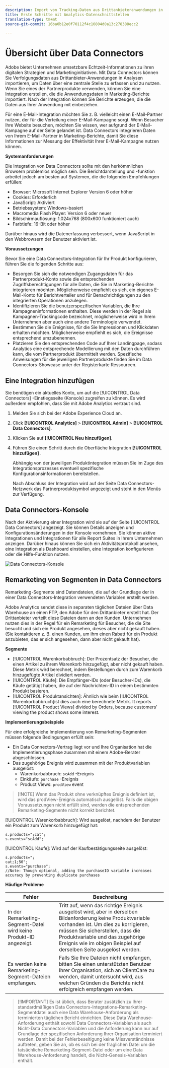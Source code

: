 ```yaml
---
description: Import von Tracking-Daten aus Drittanbieteranwendungen in Analytics
title: Erste Schritte mit Analytics-Datenschnittstellen
translation-type: tm+mt
source-git-commit: 16ba0b12e0f70112f4c10804d0a13c278388ecc2

---
```



# Übersicht über Data Connectors

Adobe bietet Unternehmen umsetzbare Echtzeit-Informationen zu ihren digitalen Strategien und Marketinginitiativen. Mit Data Connectors können Sie Verfolgungsdaten aus Drittanbieter-Anwendungen in Analysen importieren, um Daten über eine zentrale Stelle zu erfassen und zu nutzen. Wenn Sie eines der Partnerprodukte verwenden, können Sie eine Integration erstellen, die die Anwendungsdaten in Marketing-Berichte importiert. Nach der Integration können Sie Berichte erzeugen, die die Daten aus Ihrer Anwendung mit einbeziehen.

Für eine E-Mail-Integration möchten Sie z. B. vielleicht einen E-Mail-Partner nutzen, der für die Verteilung einer E-Mail-Kampagne sorgt. Wenn Besucher Ihre Website besuchen, möchten Sie wissen, wer aufgrund der E-Mail-Kampagne auf der Seite gelandet ist. Data Connectors integrieren Daten von Ihrem E-Mail-Partner in Marketing-Berichte, damit Sie diese Informationen zur Messung der Effektivität Ihrer E-Mail-Kampagne nutzen können.

**Systemanforderungen**

Die Integration von Data Connectors sollte mit den herkömmlichen Browsern problemlos möglich sein. Die Berichtdarstellung und -funktion arbeitet jedoch am besten auf Systemen, die die folgenden Empfehlungen erfüllen:

* Browser: Microsoft Internet Explorer Version 6 oder höher
* Cookies: Erforderlich
* JavaScript: Aktiviert
* Betriebssystem: Windows-basiert
* Macromedia Flash Player: Version 6 oder neuer
* Bildschirmauflösung: 1.024x768 (800x600 funktioniert auch)
* Farbtiefe: 16-Bit oder höher

Darüber hinaus wird die Datenerfassung verbessert, wenn JavaScript in den Webbrowsern der Benutzer aktiviert ist.

**Voraussetzungen**

Bevor Sie eine Data Connectors-Integration für Ihr Produkt konfigurieren, führen Sie die folgenden Schritte aus:

* Besorgen Sie sich die notwendigen Zugangsdaten für das Partnerprodukt-Konto sowie die entsprechenden Zugriffsberechtigungen für alle Daten, die Sie in Marketing-Berichte integrieren möchten. Möglicherweise empfiehlt es sich, ein eigenes E-Mail-Konto für Berichtverteiler und für Benachrichtigungen zu den integrierten Operationen anzulegen.
* Identifizieren Sie die benutzerspezifischen Variablen, die Ihre Kampagneninformationen enthalten. Diese werden in der Regel als Kampagnen-Trackingcode bezeichnet, möglicherweise wird in Ihrem Unternehmen aber auch eine andere Terminologie verwendet.
* Bestimmen Sie die Ereignisse, für die Sie Impressionen und Klickdaten erhalten möchten. Möglicherweise empfiehlt es sich, die Ereignisse entsprechend umzubenennen.
* Platzieren Sie den entsprechenden Code auf Ihrer Landingpage, sodass Analytics eine entsprechende Modellierung mit den Daten durchführen kann, die vom Partnerprodukt übermittelt werden. Spezifische Anweisungen für die jeweiligen Partnerprodukte finden Sie im Data Connectors-Showcase unter der Registerkarte Ressourcen.

## Eine Integration hinzufügen

Sie benötigen ein aktuelles Konto, um auf die [!UICONTROL Data Connectors] -Einstiegsseite (Konsole) zugreifen zu können. Es wird außerdem empfohlen, dass Sie mit Adobe Analytics vertraut sind.

1. Melden Sie sich bei der Adobe Experience Cloud an.
1. Click **[!UICONTROL Analytics]** &gt; **[!UICONTROL Admin]** &gt; **[!UICONTROL Data Connectors]**.
1. Klicken Sie auf **[!UICONTROL Neu hinzufügen]**.
1. Führen Sie einen Schritt durch die Oberfläche Integration **[!UICONTROL hinzufügen]** .

   Abhängig von der jeweiligen Produktintegration müssen Sie im Zuge des Integrationsprozesses eventuell spezifische Konfigurationsinformationen bereitstellen.

   Nach Abschluss der Integration wird auf der Seite Data Connectors-Netzwerk das Partnerproduktsymbol angezeigt und steht in den Menüs zur Verfügung.

## Data Connectors-Konsole

Nach der Aktivierung einer Integration wird sie auf der Seite [!UICONTROL Data Connectors] angezeigt. Sie können Details anzeigen und Konfigurationsänderungen in der Konsole vornehmen. Sie können aktive Integrationen und Integrationen für alle Report Suites in Ihrem Unternehmen anzeigen. Darüber hinaus können Sie sich ein Aktivitätsprotokoll ansehen, eine Integration als Dashboard einstellen, eine Integration konfigurieren oder die Hilfe-Funktion nutzen.

![Data Connectors-Konsole](assets/data-connectors-console.png)

## Remarketing von Segmenten in Data Connectors

Remarketing-Segmente sind Datendateien, die auf der Grundlage der in einer Data Connectors-Integration verwendeten Variablen erstellt werden.

Adobe Analytics sendet diese in separaten täglichen Dateien über Data Warehouse an einen FTP, den Adobe für den Drittanbieter erstellt hat. Der Drittanbieter verteilt diese Dateien dann an den Kunden. Unternehmen nutzen dies in der Regel für ein Remarketing für Besucher, die die Site besucht und sich ein Produkt angesehen, dieses aber nicht gekauft haben. (Sie kontaktieren z. B. einen Kunden, um ihm einen Rabatt für ein Produkt anzubieten, das er sich angesehen, dann aber nicht gekauft hat).

**Segmente**

* [!UICONTROL Warenkorbabbruch]: Der Prozentsatz der Besucher, die einen Artikel zu ihrem Warenkorb hinzugefügt, aber nicht gekauft haben. Diese Metrik wird berechnet, indem Bestellungen durch zum Warenkorb hinzugefügte Artikel dividiert werden.
* [!UICONTROL Käufe]: Die Empfänger-IDs (oder Besucher-IDs), die Käufe getätigt haben, die auf der Nachrichten-ID in einem bestimmten Produkt basieren.
* [!UICONTROL Produktansichten]: Ähnlich wie beim [!UICONTROL Warenkorbabbruch]ist dies auch eine berechnete Metrik. It reports [!UICONTROL Product Views] divided by Orders, because customers' viewing the product shows some interest.

**Implementierungsbeispiele**

Für eine erfolgreiche Implementierung von Remarketing-Segmenten müssen folgende Bedingungen erfüllt sein:

* Ein Data Connectors-Vertrag liegt vor und Ihre Organisation hat die Implementierungsphase zusammen mit einem Adobe-Berater abgeschlossen.
* Das zugehörige Ereignis wird zusammen mit der Produktvariablen ausgelöst:
   * Warenkorbabbruch: `scAdd` -Ereignis
   * Einkäufe: `purchase` -Ereignis
   * Product Views: `prodView` event

> [!NOTE] Wenn das Produkt ohne verknüpftes Ereignis definiert ist, wird das prodView-Ereignis automatisch ausgelöst.
Falls die obigen Voraussetzungen nicht erfüllt sind, werden die entsprechenden Remarketing-Segmente nicht korrekt berichtet.

[!UICONTROL Warenkorbabbruch]: Wird ausgelöst, nachdem der Benutzer ein Produkt zum Warenkorb hinzugefügt hat:

```
s.products=";cat";
s.events="scAdd";
```

[!UICONTROL Käufe]: Wird auf der Kaufbestätigungsseite ausgelöst:

```
s.products=";
cat;1;50";
s.events="purchase";
//Note: Though optional, adding the purchaseID variable increases accuracy by preventing duplicate purchases
```

**Häufige Probleme**

| Fehler | Beschreibung |
| -----------| ---------- |  
| In der Remarketing-Segment-Datei wird keine Produkt-ID angezeigt. | Tritt auf, wenn das richtige Ereignis ausgelöst wird, aber in derselben Bildanforderung keine Produktvariable vorhanden ist. Um dies zu korrigieren, müssen Sie sicherstellen, dass die Produktvariable und das zugehörige Ereignis wie im obigen Beispiel auf derselben Seite ausgelöst werden. |
| Es werden keine Remarketing-Segment-Dateien empfangen. | Falls Sie Ihre Dateien nicht empfangen, bitten Sie einen unterstützten Benutzer Ihrer Organisation, sich an ClientCare zu wenden, damit untersucht wird, aus welchen Gründen die Berichte nicht erfolgreich empfangen werden. |


> [!IMPORTANT] Es ist üblich, dass Berater zusätzlich zu Ihrer standardmäßigen Data Connectors-Integrations-Remarketing-Segmentdatei auch eine Data Warehouse-Anforderung als terminierten täglichen Bericht einrichten. Diese Data Warehouse-Anforderung enthält sowohl Data Connectors-Variablen als auch Nicht-Data Connectors-Variablen und die Anforderung kann nur auf Grundlage der spezifischen Anforderung Ihrer Organisation terminiert werden. Damit bei der Fehlerbeseitigung keine Missverständnisse auftreten, geben Sie an, ob es sich bei der fraglichen Datei um die tatsächliche Remarketing-Segment-Datei oder um eine Data Warehouse-Anforderung handelt, die Nicht-Genesis-Variablen enthält.
